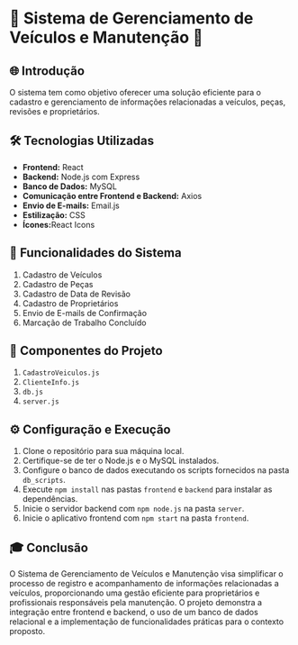 # 🚗 Sistema de Gerenciamento de Veículos e Manutenção 🔧


<h2>🌐 Introdução</h2>
<p></p> O sistema tem como objetivo oferecer uma solução eficiente para o cadastro e gerenciamento de informações relacionadas a veículos, peças, revisões e proprietários.</p>

<h2>🛠 Tecnologias Utilizadas</h2>
<ul>
  <li><strong>Frontend:</strong> React</li>
  <li><strong>Backend:</strong> Node.js com Express</li>
  <li><strong>Banco de Dados:</strong> MySQL</li>
  <li><strong>Comunicação entre Frontend e Backend:</strong> Axios</li>
  <li><strong>Envio de E-mails:</strong> Email.js</li>
  <li><strong>Estilização:</strong> CSS</li>
   <li><strong>Ícones:</strong>React Icons</li>
</ul>

<h2>🚀 Funcionalidades do Sistema</h2>
<ol>
  <li>Cadastro de Veículos</li>
  <li>Cadastro de Peças</li>
  <li>Cadastro de Data de Revisão</li>
  <li>Cadastro de Proprietários</li>
  <li>Envio de E-mails de Confirmação</li>
  <li>Marcação de Trabalho Concluído</li>
</ol>

<h2>🔧 Componentes do Projeto</h2>
<ol>
  <li><code>CadastroVeiculos.js</code></li>
  <li><code>ClienteInfo.js</code></li>
  <li><code>db.js</code></li>
  <li><code>server.js</code></li>
</ol>

<h2>⚙ Configuração e Execução</h2>
<ol>
  <li>Clone o repositório para sua máquina local.</li>
  <li>Certifique-se de ter o Node.js e o MySQL instalados.</li>
  <li>Configure o banco de dados executando os scripts fornecidos na pasta <code>db_scripts</code>.</li>
  <li>Execute <code>npm install</code> nas pastas <code>frontend</code> e <code>backend</code> para instalar as dependências.</li>
  <li>Inicie o servidor backend com <code>npm node.js</code> na pasta <code>server</code>.</li>
  <li>Inicie o aplicativo frontend com <code>npm start</code> na pasta <code>frontend</code>.</li>
</ol>

<h2>🎓 Conclusão</h2>
<p>O Sistema de Gerenciamento de Veículos e Manutenção visa simplificar o processo de registro e acompanhamento de informações relacionadas a veículos, proporcionando uma gestão eficiente para proprietários e profissionais responsáveis pela manutenção. O projeto demonstra a integração entre frontend e backend, o uso de um banco de dados relacional e a implementação de funcionalidades práticas para o contexto proposto.</p>
